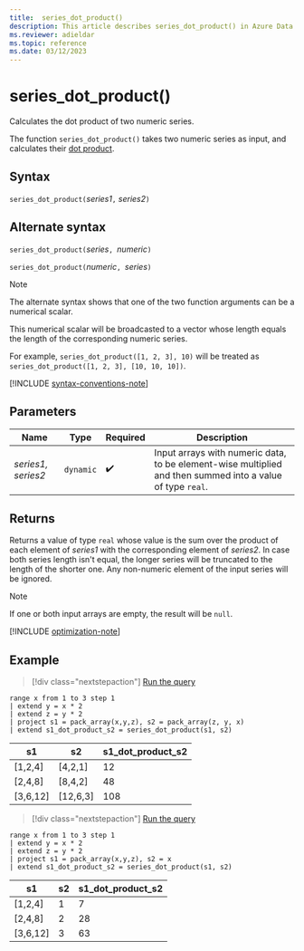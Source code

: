 ```yaml
---
title:  series_dot_product()
description: This article describes series_dot_product() in Azure Data Explorer.
ms.reviewer: adieldar
ms.topic: reference
ms.date: 03/12/2023
---
```

# series_dot_product()

Calculates the dot product of two numeric series.

The function `series_dot_product()` takes two numeric series as input, and calculates their [dot product](https://en.wikipedia.org/wiki/Dot_product).

## Syntax

`series_dot_product(`*series1*`,` *series2*`)`

## Alternate syntax

`series_dot_product(`*series*`, `*numeric*`)`

`series_dot_product(`*numeric*`, `*series*`)`

> [!NOTE]
> The alternate syntax shows that one of the two function arguments can be a numerical scalar.
>
> This numerical scalar will be broadcasted to a vector whose length equals the length of the corresponding numeric series.
>
> For example, `series_dot_product([1, 2, 3], 10)` will be treated as `series_dot_product([1, 2, 3], [10, 10, 10])`.

[!INCLUDE [syntax-conventions-note](../includes/syntax-conventions-note.md)]

## Parameters

| Name | Type | Required | Description |
|--|--|--|--|
| *series1, series2* | `dynamic` |   :heavy_check_mark: | Input arrays with numeric data, to be element-wise multiplied and then summed into a value of type `real`.

## Returns

Returns a value of type `real` whose value is the sum over the product of each element of *series1* with the corresponding element of *series2*.
In case both series length isn't equal, the longer series will be truncated to the length of the shorter one.
Any non-numeric element of the input series will be ignored.

> [!NOTE]
> If one or both input arrays are empty, the result will be `null`.

[!INCLUDE [optimization-note](../includes/vector16-encoding-policy.md)]

## Example

> [!div class="nextstepaction"]
> <a href="https://dataexplorer.azure.com/clusters/help/databases/Samples?query=H4sIAAAAAAAAA1XMQQoCMQyF4b2neMupdNNx7VlKaeOg4rQkEdri4a2DMLoLH3k/h3UhVFw4P+CgGSeIUhn34QWqSmtCw3m8HDHv1Ae1LxXON4oKcQNLiHcfmEObqm22GwuZ/71bNItq9po4n7L6EUrPqH4bCPGV5NcncZ+YeQNovYwctAAAAA==" target="_blank">Run the query</a>

```kusto
range x from 1 to 3 step 1 
| extend y = x * 2
| extend z = y * 2
| project s1 = pack_array(x,y,z), s2 = pack_array(z, y, x)
| extend s1_dot_product_s2 = series_dot_product(s1, s2)
```

|s1|s2|s1_dot_product_s2|
|---|---|---|
|[1,2,4]|[4,2,1]|12|
|[2,4,8]|[8,4,2]|48|
|[3,6,12]|[12,6,3]|108|

> [!div class="nextstepaction"]
> <a href="https://dataexplorer.azure.com/clusters/help/databases/Samples?query=H4sIAAAAAAAAA03LQQrCMBCF4b2neMtWsklde5YQklGq2ISZEZLi4Z2K0O6Gb97PcbkTGm5cXvDQggtEqdp9+oCa0pLRcbXJGdNOq1H/U+XyoKQQb1hjeobIHPvQXHfr6CDT1u+t+JCLBsvyO2n4vYV4Jjn6IH5Lxy/j/FcsogAAAA==" target="_blank">Run the query</a>

```kusto
range x from 1 to 3 step 1 
| extend y = x * 2
| extend z = y * 2
| project s1 = pack_array(x,y,z), s2 = x
| extend s1_dot_product_s2 = series_dot_product(s1, s2)
```

|s1|s2|s1_dot_product_s2|
|---|---|---|
|[1,2,4]|1|7|
|[2,4,8]|2|28|
|[3,6,12]|3|63|
